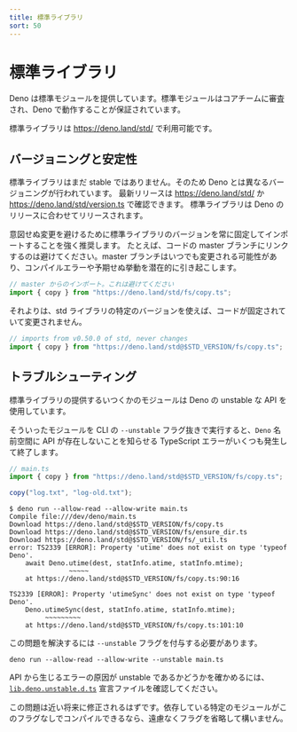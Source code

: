 ```yaml
---
title: 標準ライブラリ
sort: 50
---
```

<!-- L1..1
# Standard library
-->

# 標準ライブラリ

<!-- L3..4
Deno provides a set of standard modules that are audited by the core team and
are guaranteed to work with Deno.
-->

Deno は標準モジュールを提供しています。標準モジュールはコアチームに審査され、Deno で動作することが保証されています。

<!-- L6..6
Standard library is available at: https://deno.land/std/
-->

標準ライブラリは https://deno.land/std/ で利用可能です。

<!-- L8..8
## Versioning and stability
-->

## バージョニングと安定性

<!-- L10..13
Standard library is not yet stable and therefore it is versioned differently
than Deno. For latest release consult https://deno.land/std/ or
https://deno.land/std/version.ts. The standard library is released each time
Deno is released.
-->

標準ライブラリはまだ stable ではありません。そのため Deno とは異なるバージョニングが行われています。
最新リリースは https://deno.land/std/ か https://deno.land/std/version.ts で確認できます。
標準ライブラリは Deno のリリースに合わせてリリースされます。

<!-- L15..18
We strongly suggest to always use imports with pinned version of standard
library to avoid unintended changes. For example, rather than linking to the
master branch of code, which may change at any time, potentially causing
compilation errors or unexpected behavior:
-->

意図せぬ変更を避けるために標準ライブラリのバージョンを常に固定してインポートすることを強く推奨します。
たとえば、コードの master ブランチにリンクするのは避けてください。master ブランチはいつでも変更される可能性があり、コンパイルエラーや予期せぬ挙動を潜在的に引き起こします。

<!-- L20..23
```typescript
// imports from master, this should be avoided
import { copy } from "https://deno.land/std/fs/copy.ts";
```
-->

```typescript
// master からのインポート。これは避けてください
import { copy } from "https://deno.land/std/fs/copy.ts";
```

<!-- L25..26
instead, used a version of the std library which is immutable and will not
change:
-->

それよりは、std ライブラリの特定のバージョンを使えば、コードが固定されていて変更されません。

<!-- L28..31
```typescript
// imports from v0.50.0 of std, never changes
import { copy } from "https://deno.land/std@$STD_VERSION/fs/copy.ts";
```
-->

```typescript
// imports from v0.50.0 of std, never changes
import { copy } from "https://deno.land/std@$STD_VERSION/fs/copy.ts";
```

<!-- L33..33
## Troubleshooting
-->

## トラブルシューティング

<!-- L35..35
Some of the modules provided in standard library use unstable Deno APIs.
-->

標準ライブラリの提供するいつくかのモジュールは Deno の unstable な API を使用しています。

<!-- L37..39
Trying to run such modules without `--unstable` CLI flag ends up with a lot of
TypeScript errors suggesting that some APIs in the `Deno` namespace do not
exist:
-->

そういったモジュールを CLI の `--unstable` フラグ抜きで実行すると、`Deno` 名前空間に API が存在しないことを知らせる TypeScript エラーがいくつも発生して終了します。

<!-- L41..46
```typescript
// main.ts
import { copy } from "https://deno.land/std@$STD_VERSION/fs/copy.ts";

copy("log.txt", "log-old.txt");
```
-->

```typescript
// main.ts
import { copy } from "https://deno.land/std@$STD_VERSION/fs/copy.ts";

copy("log.txt", "log-old.txt");
```

<!-- L48..63
```shell
$ deno run --allow-read --allow-write main.ts
Compile file:///dev/deno/main.ts
Download https://deno.land/std@$STD_VERSION/fs/copy.ts
Download https://deno.land/std@$STD_VERSION/fs/ensure_dir.ts
Download https://deno.land/std@$STD_VERSION/fs/_util.ts
error: TS2339 [ERROR]: Property 'utime' does not exist on type 'typeof Deno'.
    await Deno.utime(dest, statInfo.atime, statInfo.mtime);
               ~~~~~
    at https://deno.land/std@$STD_VERSION/fs/copy.ts:90:16

TS2339 [ERROR]: Property 'utimeSync' does not exist on type 'typeof Deno'.
    Deno.utimeSync(dest, statInfo.atime, statInfo.mtime);
         ~~~~~~~~~
    at https://deno.land/std@$STD_VERSION/fs/copy.ts:101:10
```
-->

```shell
$ deno run --allow-read --allow-write main.ts
Compile file:///dev/deno/main.ts
Download https://deno.land/std@$STD_VERSION/fs/copy.ts
Download https://deno.land/std@$STD_VERSION/fs/ensure_dir.ts
Download https://deno.land/std@$STD_VERSION/fs/_util.ts
error: TS2339 [ERROR]: Property 'utime' does not exist on type 'typeof Deno'.
    await Deno.utime(dest, statInfo.atime, statInfo.mtime);
               ~~~~~
    at https://deno.land/std@$STD_VERSION/fs/copy.ts:90:16

TS2339 [ERROR]: Property 'utimeSync' does not exist on type 'typeof Deno'.
    Deno.utimeSync(dest, statInfo.atime, statInfo.mtime);
         ~~~~~~~~~
    at https://deno.land/std@$STD_VERSION/fs/copy.ts:101:10
```

<!-- L65..65
Solution to that problem requires adding `--unstable` flag:
-->

この問題を解決するには `--unstable` フラグを付与する必要があります。

<!-- L67..69
```shell
deno run --allow-read --allow-write --unstable main.ts
```
-->

```shell
deno run --allow-read --allow-write --unstable main.ts
```

<!-- L71..73
To make sure that API producing error is unstable check
[`lib.deno.unstable.d.ts`](https://github.com/denoland/deno/blob/master/cli/dts/lib.deno.unstable.d.ts)
declaration.
-->

API から生じるエラーの原因が unstable であるかどうかを確かめるには、
[`lib.deno.unstable.d.ts`](https://github.com/denoland/deno/blob/master/cli/dts/lib.deno.unstable.d.ts)
宣言ファイルを確認してください。

<!-- L75..76
This problem should be fixed in the near future. Feel free to omit the flag if
the particular modules you depend on compile successfully without it.
-->

この問題は近い将来に修正されるはずです。依存している特定のモジュールがこのフラグなしでコンパイルできるなら、遠慮なくフラグを省略して構いません。
